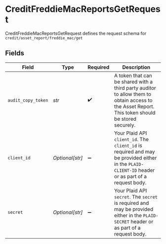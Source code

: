 # CreditFreddieMacReportsGetRequest

CreditFreddieMacReportsGetRequest defines the request schema for `credit/asset_report/freddie_mac/get`


## Fields

| Field                                                                                                                                            | Type                                                                                                                                             | Required                                                                                                                                         | Description                                                                                                                                      |
| ------------------------------------------------------------------------------------------------------------------------------------------------ | ------------------------------------------------------------------------------------------------------------------------------------------------ | ------------------------------------------------------------------------------------------------------------------------------------------------ | ------------------------------------------------------------------------------------------------------------------------------------------------ |
| `audit_copy_token`                                                                                                                               | *str*                                                                                                                                            | :heavy_check_mark:                                                                                                                               | A token that can be shared with a third party auditor to allow them to obtain access to the Asset Report. This token should be stored securely.  |
| `client_id`                                                                                                                                      | *Optional[str]*                                                                                                                                  | :heavy_minus_sign:                                                                                                                               | Your Plaid API `client_id`. The `client_id` is required and may be provided either in the `PLAID-CLIENT-ID` header or as part of a request body. |
| `secret`                                                                                                                                         | *Optional[str]*                                                                                                                                  | :heavy_minus_sign:                                                                                                                               | Your Plaid API `secret`. The `secret` is required and may be provided either in the `PLAID-SECRET` header or as part of a request body.          |